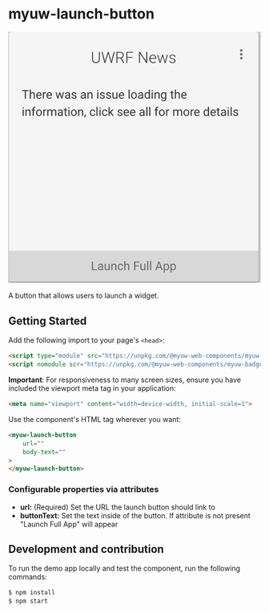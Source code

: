 # myuw-launch-button

![Screenshot showing an example of a launch button](launch-button.png "Launch Button")

A button that allows users to launch a widget.

## Getting Started

Add the following import to your page's `<head>`:

```html
<script type="module" src="https://unpkg.com/@myuw-web-components/myuw-badge@^1?module"></script>
<script nomodule scr="https://unpkg.com/@myuw-web-components/myuw-badge@^1"></script>
```

**Important**: For responsiveness to many screen sizes, ensure you have included the viewport meta tag in your application:

```html
<meta name="viewport" content="width=device-width, initial-scale=1">
```

Use the component's HTML tag wherever you want:

```HTML
<myuw-launch-button
    url=""
    body-text=""
>
</myuw-launch-button>
```

### Configurable properties via attributes

- **url:** (Required) Set the URL the launch button should link to
- **buttonText:** Set the text inside of the button. If attribute is not present "Launch Full App" will appear

## Development and contribution

To run the demo app locally and test the component, run the following commands:

```bash
$ npm install
$ npm start
```
